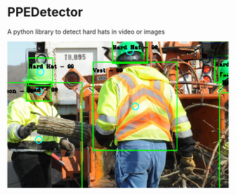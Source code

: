 # PPEDetector
A python library to detect hard hats in video or images

![ScreenShot](https://github.com/ankits16/PPEDetector/blob/master/Image_screenshot_25.05.2020.png)
